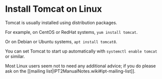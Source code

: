 # Install Tomcat on Linux

Tomcat is usually installed using distribution packages.

For example, on CentOS or RedHat systems, `yum install tomcat`.

Or on Debian or Ubuntu systems, `apt install tomcat8`.

You can set Tomcat to start up automatically with `systemctl enable tomcat` or similar.

Most Linux users seem not to need any additional advice; if you do please ask on the [[mailing list|IPT2ManualNotes.wiki#ipt-mailing-list]].
